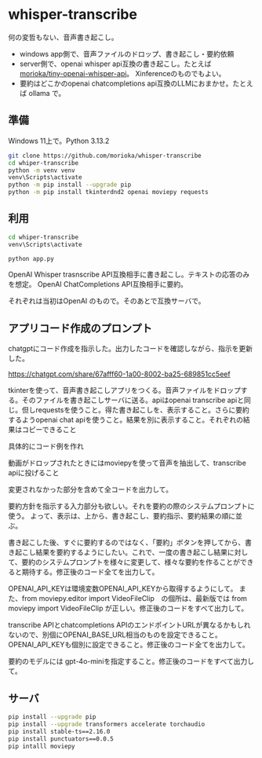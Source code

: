 # whisper-transcribe

何の変哲もない、音声書き起こし。

- windows app側で、音声ファイルのドロップ、書き起こし・要約依頼
- server側で、openai whisper api互換の書き起こし。たとえば [morioka/tiny-openai-whisper-api](https://github.com/morioka/tiny-openai-whisper-api)。 Xinferenceのものでもよい。
- 要約はどこかのopenai chatcompletions api互換のLLMにおまかせ。たとえば ollama で。


## 準備

Windows 11上で。Python 3.13.2

```bash
git clone https://github.com/morioka/whisper-transcribe
cd whiper-transcribe
python -m venv venv
venv\Scripts\activate
python -m pip install --upgrade pip
python -m pip install tkinterdnd2 openai moviepy requests
```

## 利用

```bash
cd whiper-transcribe
venv\Scripts\activate

python app.py
```

OpenAI Whisper trasnscribe API互換相手に書き起こし。テキストの応答のみを想定。
OpenAI ChatCompletions API互換相手に要約。

それぞれは当初はOpenAI のもので。そのあとで互換サーバで。


## アプリコード作成のプロンプト

chatgptにコード作成を指示した。出力したコードを確認しながら、指示を更新した。

https://chatgpt.com/share/67afff60-1a00-8002-ba25-689851cc5eef

tkinterを使って、音声書き起こしアプリをつくる。音声ファイルをドロップする。そのファイルを書き起こしサーバに送る。apiはopenai transcribe apiと同じ。但しrequestsを使うこと。得た書き起こしを、表示すること。さらに要約するようopenai chat apiを使うこと。結果を別に表示すること。それぞれの結果はコピーできること

具体的にコード例を作れ

動画がドロップされたときにはmoviepyを使って音声を抽出して、transcribe apiに投げること

変更されなかった部分を含めて全コードを出力して。

要約方針を指示する入力部分も欲しい。それを要約の際のシステムプロンプトに使う。
よって、表示は、上から、書き起こし、要約指示、要約結果の順に並ぶ。

書き起こした後、すぐに要約するのではなく、「要約」ボタンを押してから、書き起こし結果を要約するようにしたい。これで、一度の書き起こし結果に対して、要約のシステムプロンプトを様々に変更して、様々な要約を作ることができると期待する。修正後のコード全てを出力して。

OPENAI_API_KEYは環境変数OPENAI_API_KEYから取得するようにして。
また、from moviepy.editor import VideoFileClip　の個所は、最新版では from moviepy import VideoFileClip が正しい。修正後のコードをすべて出力して。

transcribe APIとchatcompletions APIのエンドポイントURLが異なるかもしれないので、別個にOPENAI_BASE_URL相当のものを設定できること。OPENAI_API_KEYも個別に設定できること。修正後のコード全てを出力して。

要約のモデルには gpt-4o-miniを指定すること。修正後のコードをすべて出力して。

## サーバ

```bash
pip install --upgrade pip
pip install --upgrade transformers accelerate torchaudio
pip install stable-ts==2.16.0
pip install punctuators==0.0.5
pip intalll moviepy
```
